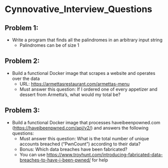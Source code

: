 # Cynnovative_Interview_Questions

## Problem 1:
- Write a program that finds all the palindromes in an arbitrary input string<br>
  - Palindromes can be of size 1

## Problem 2: 
- Build a functional Docker image that scrapes a website and operates over the data<br>
  - URL: https://armettasrestaurant.com/armettas-menu<br>
  - Must answer this question: If I ordered one of every appetizer and dessert from
  Armetta’s, what would my total be?

## Problem 3:
- Build a functional Docker image that processes haveibeenpowned.com
(https://haveibeenpwned.com/api/v2/) and answers the following questions:
  - Must answer this question: What is the total number of unique accounts breached
  (“PwnCount”) according to their data?
  - Bonus: Which data breaches have been fabricated?
  - You can use
  https://www.troyhunt.com/introducing-fabricated-data-breaches-to-have-i-been-pwned/
  for help
